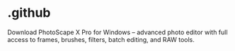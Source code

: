 # .github
Download PhotoScape X Pro for Windows – advanced photo editor with full access to frames, brushes, filters, batch editing, and RAW tools.
